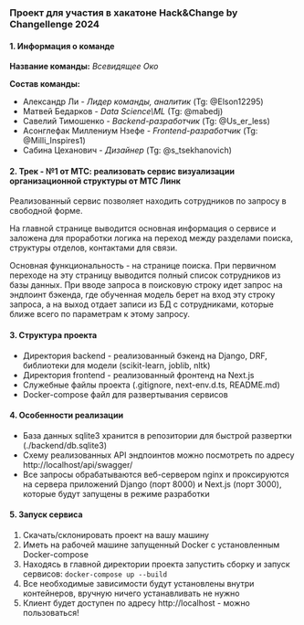 
### Проект для участия в хакатоне Hack&Change by Changellenge 2024

#### 1. Информация о команде

**Название команды:** _Всевидящее Око_

**Состав команды:**
- Александр Ли - _Лидер команды, аналитик_ (Tg: @Elson12295)
- Матвей Бедарков - _Data Science\ML_ (Tg: @mabedj)
- Савелий Тимошенко - _Backend-разработчик_ (Tg: @Us_er_less)
- Асонглефак Миллениум Нзефе - _Frontend-разработчик_ (Tg: @Milli_Inspires1)
- Сабина Цеханович - _Дизайнер_ (Tg: @s_tsekhanovich)

#### 2. Трек - №1 от МТС: реализовать сервис визуализации организационной структуры от МТС Линк

Реализованный сервис позволяет находить сотрудников по запросу в свободной форме.

На главной странице выводится основная информация о сервисе и заложена для проработки логика на переход между разделами
поиска, структуры отделов, контактами для связи.

Основная функциональность - на странице поиска. При первичном переходе на эту страницу выводится полный список 
сотрудников из базы данных. При вводе запроса в поисковую строку идет запрос на эндпоинт бэкенда, где обученная модель 
берет на вход эту строку запроса, а на выход отдает записи из БД с сотрудниками, которые ближе всего по параметрам
к этому запросу.

#### 3. Структура проекта

- Директория backend - реализованный бэкенд на Django, DRF, библиотеки для модели (scikit-learn, joblib, nltk)
- Директория frontend - реализованный фронтенд на Next.js
- Служебные файлы проекта (.gitignore, next-env.d.ts, README.md)
- Docker-compose файл для развертывания сервисов

#### 4. Особенности реализации
- База данных sqlite3 хранится в репозитории для быстрой развертки (./backend/db.sqlite3)
- Схему реализованных API эндпоинтов можно посмотреть по адресу http://localhost/api/swagger/
- Все запросы обрабатываются веб-сервером nginx и проксируются на сервера приложений Django (порт 8000) и Next.js 
(порт 3000), которые будут запущены в режиме разработки


#### 5. Запуск сервиса

1. Скачать/склонировать проект на вашу машину
2. Иметь на рабочей машине запущенный Docker с установленным Docker-compose
3. Находясь в главной директории проекта запустить сборку и запуск сервисов: `docker-compose up --build`
4. Все необходимые зависимости будут установлены внутри контейнеров, вручную ничего устанавливать не нужно
5. Клиент будет доступен по адресу http://localhost - можно пользоваться!



